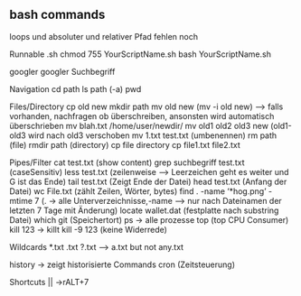 ## bash commands

loops und absoluter und relativer Pfad fehlen noch

Runnable .sh
chmod 755 YourScriptName.sh
bash YourScriptName.sh

googler
googler Suchbegriff

Navigation
cd path
ls path (-a)
pwd

Files/Directory
cp old new
mkdir path
mv old new (mv -i old new) —> falls vorhanden, nachfragen ob überschreiben, ansonsten wird automatisch überschrieben
mv blah.txt /home/user/newdir/
mv old1 old2 old3 new (old1-old3 wird nach old3 verschoben
mv 1.txt test.txt (umbenennen)
rm path (file)
rmdir path (directory)
cp file directory
cp file1.txt file2.txt

Pipes/Filter
cat test.txt (show content)
grep suchbegriff test.txt (caseSensitiv)
less test.txt (zeilenweise —> Leerzeichen geht es weiter und G ist das Ende)
tail test.txt (Zeigt Ende der Datei)
head test.txt (Anfang der Datei)
wc File.txt (zählt Zeilen, Wörter, bytes)
find . -name  ‘*hog.png’ -mtime 7 (. -> alle Unterverzeichnisse,-name —> nur nach Dateinamen der letzten 7 Tage mit Änderung)
locate wallet.dat (festplatte nach substring Datei)
which git (Speichertort)
ps -> alle prozesse
top (top CPU Consumer)
kill 123 -> killt
kill -9 123 (keine Widerrede)

Wildcards
*.txt
.txt
?.txt —> a.txt but not any.txt

history -> zeigt historisierte Commands
cron (Zeitsteuerung)

Shortcuts
|| ->rALT+7